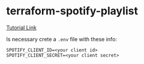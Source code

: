 # terraform-spotify-playlist

[Tutorial Link](https://developer.hashicorp.com/terraform/tutorials/community-providers/spotify-playlist)

Is necessary crete a `.env` file with these info:

```
SPOTIFY_CLIENT_ID=<your client id>
SPOTIFY_CLIENT_SECRET=<your client secret>
```